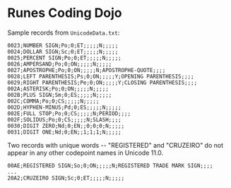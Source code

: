# Runes Coding Dojo

Sample records from `UnicodeData.txt`:

```
0023;NUMBER SIGN;Po;0;ET;;;;;N;;;;;
0024;DOLLAR SIGN;Sc;0;ET;;;;;N;;;;;
0025;PERCENT SIGN;Po;0;ET;;;;;N;;;;;
0026;AMPERSAND;Po;0;ON;;;;;N;;;;;
0027;APOSTROPHE;Po;0;ON;;;;;N;APOSTROPHE-QUOTE;;;;
0028;LEFT PARENTHESIS;Ps;0;ON;;;;;Y;OPENING PARENTHESIS;;;;
0029;RIGHT PARENTHESIS;Pe;0;ON;;;;;Y;CLOSING PARENTHESIS;;;;
002A;ASTERISK;Po;0;ON;;;;;N;;;;;
002B;PLUS SIGN;Sm;0;ES;;;;;N;;;;;
002C;COMMA;Po;0;CS;;;;;N;;;;;
002D;HYPHEN-MINUS;Pd;0;ES;;;;;N;;;;;
002E;FULL STOP;Po;0;CS;;;;;N;PERIOD;;;;
002F;SOLIDUS;Po;0;CS;;;;;N;SLASH;;;;
0030;DIGIT ZERO;Nd;0;EN;;0;0;0;N;;;;;
0031;DIGIT ONE;Nd;0;EN;;1;1;1;N;;;;;
```

Two records with unique words -- "REGISTERED" and "CRUZEIRO" do not appear in any other codepoint names in Unicode 11.0.

```
00AE;REGISTERED SIGN;So;0;ON;;;;;N;REGISTERED TRADE MARK SIGN;;;;
...
20A2;CRUZEIRO SIGN;Sc;0;ET;;;;;N;;;;;
```

